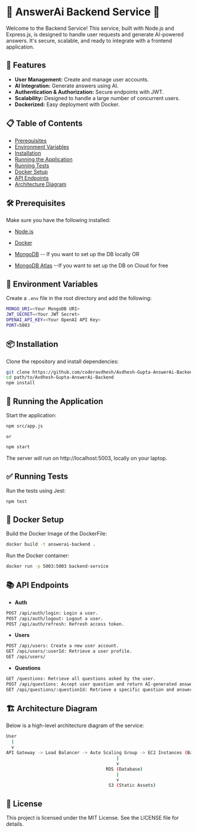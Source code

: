 # 🌟 AnswerAi Backend Service 🌟

Welcome to the Backend Service! This service, built with Node.js and Express.js, is designed to handle user requests and generate AI-powered answers. It's secure, scalable, and ready to integrate with a frontend application.

## 🚀 Features

- **User Management:** Create and manage user accounts.
- **AI Integration:** Generate answers using AI.
- **Authentication & Authorization:** Secure endpoints with JWT.
- **Scalability:** Designed to handle a large number of concurrent users.
- **Dockerized:** Easy deployment with Docker.

## 📋 Table of Contents

- [Prerequisites](#-prerequisites)
- [Environment Variables](#-environment-variables)
- [Installation](#-installation)
- [Running the Application](#-running-the-application)
- [Running Tests](#-running-tests)
- [Docker Setup](#-docker-setup)
- [API Endpoints](#-api-endpoints)
- [Architecture Diagram](#-architecture-diagram)

## 🛠 Prerequisites

Make sure you have the following installed:

- [Node.js](https://nodejs.org/)
- [Docker](https://www.docker.com/)

- [MongoDB](https://www.mongodb.com/) -- If you want to set up the DB locally
    OR
- [MongoDB Atlas](https://www.mongodb.com/products/platform/atlas-database) --If you want to set up the DB on Cloud for free

## 🔧 Environment Variables

Create a `.env` file in the root directory and add the following:
```bash
MONGO_URI=<Your MongoDB URI>
JWT_SECRET=<Your JWT Secret>
OPENAI_API_KEY=<Your OpenAI API Key>
PORT=5003
```

## 📦 Installation

Clone the repository and install dependencies:
```bash
git clone https://github.com/coderavdhesh/Avdhesh-Gupta-AnswerAi-Backend.git
cd path/to/Avdhesh-Gupta-AnswerAi-Backend
npm install
```

## 🏃 Running the Application

Start the application:
```bash
npm src/app.js 
```
    or 
```bash  
npm start
```
The server will run on http://localhost:5003, locally on your laptop.

## ✅ Running Tests

Run the tests using Jest:
```bash
npm test
```

## 🐳 Docker Setup


Build the Docker Image of the DockerFile:

```bash
docker build -t answerai-backend .
```

Run the Docker container:
```bash
docker run -p 5003:5003 backend-service
```

## 📚 API Endpoints

- **Auth**
```bash
POST /api/auth/login: Login a user.
POST /api/auth/logout: Logout a user.
POST /api/auth/refresh: Refresh access token.
```

- **Users**
```bash
POST /api/users: Create a new user account.
GET /api/users/:userId: Retrieve a user profile.
GET /api/users/
```

- **Questions**
```bash
GET /questions: Retrieve all questions asked by the user.
POST /api/questions: Accept user question and return AI-generated answer.
GET /api/questions/:questionId: Retrieve a specific question and answer.
```

## 🏗 Architecture Diagram

Below is a high-level architecture diagram of the service:
```bash
User
  |
  v
API Gateway -> Load Balancer -> Auto Scaling Group -> EC2 Instances (Backend Service)
                                          |
                                          v
                                      RDS (Database)
                                          |
                                          v
                                       S3 (Static Assets)

```

## 📖 License

This project is licensed under the MIT License. See the LICENSE file for details.
